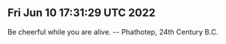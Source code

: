 ## Fri Jun 10 17:31:29 UTC 2022

Be cheerful while you are alive.
		-- Phathotep, 24th Century B.C.
